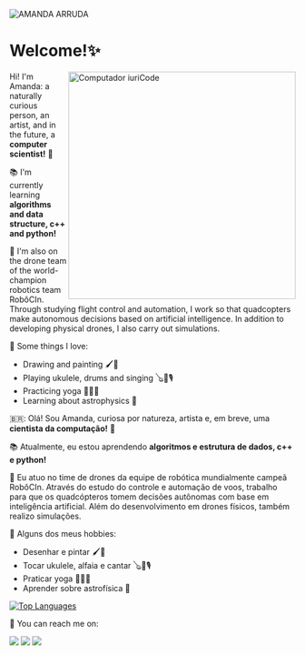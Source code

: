 ![AMANDA ARRUDA](https://user-images.githubusercontent.com/66084295/172268866-9bf655f9-4764-4c65-b153-a660156e09ad.png)
# **Welcome!✨**

<img src="https://raw.githubusercontent.com/MicaelliMedeiros/micaellimedeiros/master/image/computer-illustration.png" min-width="400px" max-width="400px" width="400px" align="right" alt="Computador iuriCode">
 
  Hi! I'm Amanda: a naturally curious person, an artist, and in the future, a **computer scientist!** 🎇
  
  📚 I'm currently learning **algorithms and data structure, c++ and python!**

  🚀 I'm also on the drone team of the world-champion robotics team RobôCIn. Through studying flight control and automation, I work so that quadcopters make autonomous decisions based on artificial intelligence. In addition to developing physical drones, I also carry out simulations.

  🪷 Some things I love:
  - Drawing and painting 🖌️🎨
  - Playing ukulele, drums and singing 🪕🥁🎙️
  - Practicing yoga 🧘🏻‍♀️
  - Learning about astrophysics 🌌
  
  🇧🇷:   Olá! Sou Amanda, curiosa por natureza, artista e, em breve, uma **cientista da computação!** 🎇
  
  📚 Atualmente, eu estou aprendendo **algoritmos e estrutura de dados, c++ e python!**

  🚀 Eu atuo no time de drones da equipe de robótica mundialmente campeã RobôCIn. Através do estudo do controle e automação de voos, trabalho para que os quadcópteros tomem decisões autônomas com base em inteligência artificial. Além do desenvolvimento em drones físicos, também realizo simulações.

  🪷 Alguns dos meus hobbies:
  - Desenhar e pintar 🖌️🎨
  - Tocar ukulele, alfaia e cantar 🪕🥁🎙️
  - Praticar yoga 🧘🏻‍♀️
  - Aprender sobre astrofísica 🌌  
  
[![Top Languages](https://github-readme-stats.vercel.app/api/top-langs/?username=amandaarruda&layout=donut&theme=jolly)](https://github.com/amandaarruda/github-readme-stats)

  💌 You can reach me on:


<p align="left">
  <a href="mailto:amandaarrudamelo@gmail.com" alt="Gmail">
  <img src="https://img.shields.io/badge/-Gmail-61169c?style=flat-square&labelColor=61169c&logo=gmail&logoColor=white&link=mailto:amandaarrudamelo@gmail.com" /></a>

  <a href="https://www.linkedin.com/in/amandaarrudamelo/" alt="Linkedin">
  <img src="https://img.shields.io/badge/-Linkedin-61169c?style=flat-square&logo=Linkedin&logoColor=white&link=https://www.linkedin.com/in/amandaarrudamelo/" /></a>

  <a href="https://contate.me/amandaarruda" alt="WhatsApp">
  <img src="https://img.shields.io/badge/-WhatsApp-61169c?style=flat-square&labelColor=61169c&logo=whatsapp&logoColor=white&link=https://contate.me/amandaarruda"/></a>
  
 </p>
